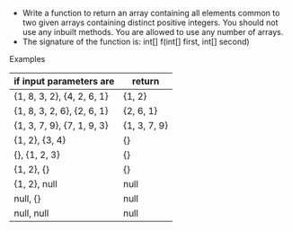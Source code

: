 - Write a function to return an array containing all elements common to two given arrays containing distinct positive integers. You should not use any inbuilt methods. You are allowed to use any number of arrays.
- The signature of the function is:
int[] f(int[] first, int[] second)

Examples

| if input parameters are    | return       |
| -------------------------- | ------------ |
| {1, 8, 3, 2}, {4, 2, 6, 1} | {1, 2}       |
| {1, 8, 3, 2, 6}, {2, 6, 1} | {2, 6, 1}    |
| {1, 3, 7, 9}, {7, 1, 9, 3} | {1, 3, 7, 9} |
| {1, 2}, {3, 4}             | {}           |
| {}, {1, 2, 3}              | {}           |
| {1, 2}, {}                 | {}           |
| {1, 2}, null               | null         |
| null, {}                   | null         |
| null, null                 | null         |